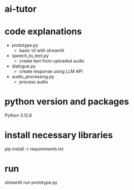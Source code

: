 # ai-tutor

# code explanations
- prototype.py
    - basic UI with streamlit
- speech_to_text.py
    - create text from uploaded audio
- dialogue.py
    - create response using LLM API
- audio_processing.py
    - process audio

# python version and packages
Python 3.12.6

# install necessary libraries
pip install -r requirements.txt

# run 
streamlit run prototype.py